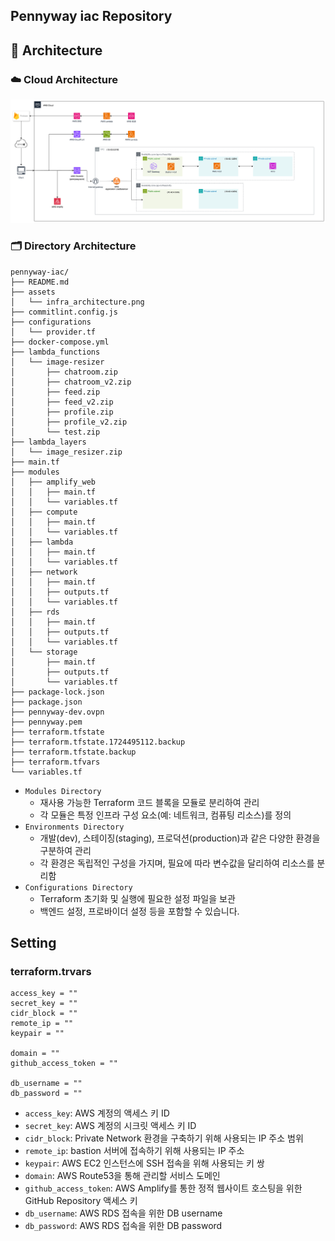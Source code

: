 ## Pennyway iac Repository

## 📌 Architecture

### ☁️ Cloud Architecture

![image](/assets/infra_architecture.png)

### 🗂️ Directory Architecture

```plaintext
pennyway-iac/
├── README.md
├── assets
│   └── infra_architecture.png
├── commitlint.config.js
├── configurations
│   └── provider.tf
├── docker-compose.yml
├── lambda_functions
│   └── image-resizer
│       ├── chatroom.zip
│       ├── chatroom_v2.zip
│       ├── feed.zip
│       ├── feed_v2.zip
│       ├── profile.zip
│       ├── profile_v2.zip
│       └── test.zip
├── lambda_layers
│   └── image_resizer.zip
├── main.tf
├── modules
│   ├── amplify_web
│   │   ├── main.tf
│   │   └── variables.tf
│   ├── compute
│   │   ├── main.tf
│   │   └── variables.tf
│   ├── lambda
│   │   ├── main.tf
│   │   └── variables.tf
│   ├── network
│   │   ├── main.tf
│   │   ├── outputs.tf
│   │   └── variables.tf
│   ├── rds
│   │   ├── main.tf
│   │   ├── outputs.tf
│   │   └── variables.tf
│   └── storage
│       ├── main.tf
│       ├── outputs.tf
│       └── variables.tf
├── package-lock.json
├── package.json
├── pennyway-dev.ovpn
├── pennyway.pem
├── terraform.tfstate
├── terraform.tfstate.1724495112.backup
├── terraform.tfstate.backup
├── terraform.tfvars
└── variables.tf
```

- `Modules Directory`
  - 재사용 가능한 Terraform 코드 블록을 모듈로 분리하여 관리
  - 각 모듈은 특정 인프라 구성 요소(예: 네트워크, 컴퓨팅 리소스)를 정의
- `Environments Directory`
  - 개발(dev), 스테이징(staging), 프로덕션(production)과 같은 다양한 환경을 구분하여 관리
  - 각 환경은 독립적인 구성을 가지며, 필요에 따라 변수값을 달리하여 리소스를 분리함
- `Configurations Directory`
  - Terraform 초기화 및 실행에 필요한 설정 파일을 보관
  - 백엔드 설정, 프로바이더 설정 등을 포함할 수 있습니다.

## Setting

### terraform.trvars

```plain
access_key = ""
secret_key = ""
cidr_block = ""
remote_ip = ""
keypair = ""

domain = ""
github_access_token = ""

db_username = ""
db_password = ""
```

- `access_key`: AWS 계정의 액세스 키 ID
- `secret_key`: AWS 계정의 시크릿 액세스 키 ID
- `cidr_block`: Private Network 환경을 구축하기 위해 사용되는 IP 주소 범위
- `remote_ip`: bastion 서버에 접속하기 위해 사용되는 IP 주소
- `keypair`: AWS EC2 인스턴스에 SSH 접속을 위해 사용되는 키 쌍
- `domain`: AWS Route53을 통해 관리할 서비스 도메인
- `github_access_token`: AWS Amplify를 통한 정적 웹사이트 호스팅을 위한 GitHub Repository 액세스 키
- `db_username`: AWS RDS 접속을 위한 DB username
- `db_password`: AWS RDS 접속을 위한 DB password
